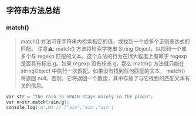 ## 字符串方法总结

### match()
>match() 方法可在字符串内检索指定的值，或找到一个或多个正则表达式的匹配。
注意⚠️: match() 方法将检索字符串 String Object，以找到一个或多个与 regexp 匹配的文本。这个方法的行为在很大程度上有赖于 regexp 是否具有标志 g。如果 regexp 没有标志 g，那么 match() 方法就只能在 stringObject 中执行一次匹配。如果没有找到任何匹配的文本， match() 将返回 null。否则，它将返回一个数组，其中存放了与它找到的匹配文本有关的信息。

``` c
var str = "The rain in SPAIN stays mainly in the plain"; 
var n=str.match(/ain/g);
console.log('n',n) // ['ain','ain','ain']



```

>